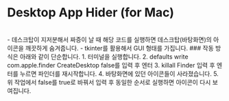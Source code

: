 # Desktop App Hider (for Mac)
<br/>
- 데스크탑이 지저분해서 짜증이 날 때 해당 코드를 실행하면 데스크탑(바탕화면)의 아이콘을 깨끗하게 숨겨줍니다.
- tkinter를 활용해서 GUI 형태를 가집니다.
### 작동 방식은 아래와 같이 단순합니다.
1. 터미널을 실행합니다.
2. defaults write com.apple.finder CreateDesktop false를 입력 후 엔터
3. killall Finder 입력 후 엔터를 누르면 파인더를 재시작합니다.
4. 바탕화면에 있던 아이콘들이 사라졌습니다.
5. 위 작업에서 false를 true로 바꿔서 입력 후 동일한 순서로 실행하면 아이콘이 다시 보여집니다.
